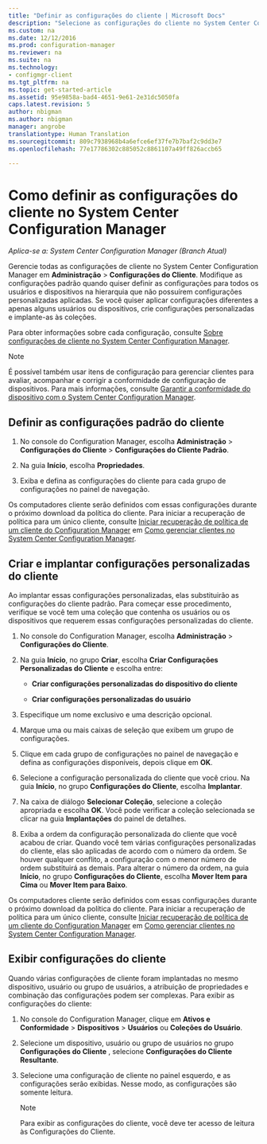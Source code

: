 ```yaml
---
title: "Definir as configurações do cliente | Microsoft Docs"
description: "Selecione as configurações do cliente no System Center Configuration Manager."
ms.custom: na
ms.date: 12/12/2016
ms.prod: configuration-manager
ms.reviewer: na
ms.suite: na
ms.technology:
- configmgr-client
ms.tgt_pltfrm: na
ms.topic: get-started-article
ms.assetid: 95e9858a-bad4-4651-9e61-2e31dc5050fa
caps.latest.revision: 5
author: nbigman
ms.author: nbigman
manager: angrobe
translationtype: Human Translation
ms.sourcegitcommit: 809c7938968b4a6efce6ef37fe7b7baf2c9dd3e7
ms.openlocfilehash: 77e17786302c885052c8861107a49ff826accb65

---
```

# <a name="how-to-configure-client-settings-in-system-center-configuration-manager"></a>Como definir as configurações do cliente no System Center Configuration Manager

*Aplica-se a: System Center Configuration Manager (Branch Atual)*

Gerencie todas as configurações de cliente no System Center Configuration Manager em **Administração** > **Configurações do Cliente**. Modifique as configurações padrão quando quiser definir as configurações para todos os usuários e dispositivos na hierarquia que não possuírem configurações personalizadas aplicadas. Se você quiser aplicar configurações diferentes a apenas alguns usuários ou dispositivos, crie configurações personalizadas e implante-as às coleções.  

Para obter informações sobre cada configuração, consulte [Sobre configurações de cliente no System Center Configuration Manager](../../../core/clients/deploy/about-client-settings.md).

> [!NOTE]  
>  É possível também usar itens de configuração para gerenciar clientes para avaliar, acompanhar e corrigir a conformidade de configuração de dispositivos. Para mais informações, consulte [Garantir a conformidade do dispositivo com o System Center Configuration Manager](../../../compliance/understand/ensure-device-compliance.md).  

##  <a name="configure-the-default-client-settings"></a>Definir as configurações padrão do cliente    

1.  No console do Configuration Manager, escolha **Administração** > **Configurações do Cliente** > **Configurações do Cliente Padrão**.  

3.  Na guia **Início**, escolha **Propriedades**.  

4.  Exiba e defina as configurações do cliente para cada grupo de configurações no painel de navegação.  

 Os computadores cliente serão definidos com essas configurações durante o próximo download da política do cliente. Para iniciar a recuperação de política para um único cliente, consulte [Iniciar recuperação de política de um cliente do Configuration Manager](../../../core/clients/manage/manage-clients.md#BKMK_PolicyRetrieval) em [Como gerenciar clientes no System Center Configuration Manager](../../../core/clients/manage/manage-clients.md).  

##  <a name="create-and-deploy-custom-client-settings"></a>Criar e implantar configurações personalizadas do cliente  
Ao implantar essas configurações personalizadas, elas substituirão as configurações do cliente padrão. Para começar esse procedimento, verifique se você tem uma coleção que contenha os usuários ou os dispositivos que requerem essas configurações personalizadas do cliente.  

1.  No console do Configuration Manager, escolha **Administração** > **Configurações do Cliente**.  

3.  Na guia **Início**, no grupo **Criar**, escolha **Criar Configurações Personalizadas do Cliente** e escolha entre:  

    -   **Criar configurações personalizadas do dispositivo do cliente**  

    -   **Criar configurações personalizadas do usuário**  

4.  Especifique um nome exclusivo e uma descrição opcional.  

5.  Marque uma ou mais caixas de seleção que exibem um grupo de configurações.  

6.  Clique em cada grupo de configurações no painel de navegação e defina as configurações disponíveis, depois clique em **OK**.   

8.  Selecione a configuração personalizada do cliente que você criou. Na guia **Início**, no grupo **Configurações do Cliente**, escolha **Implantar**.  

9. Na caixa de diálogo **Selecionar Coleção**, selecione a coleção apropriada e escolha **OK**. Você pode verificar a coleção selecionada se clicar na guia **Implantações** do painel de detalhes.  

10. Exiba a ordem da configuração personalizada do cliente que você acabou de criar. Quando você tem várias configurações personalizadas do cliente, elas são aplicadas de acordo com o número da ordem. Se houver qualquer conflito, a configuração com o menor número de ordem substituirá as demais. Para alterar o número da ordem, na guia **Início**, no grupo **Configurações do Cliente**, escolha **Mover Item para Cima** ou **Mover Item para Baixo**.  

 Os computadores cliente serão definidos com essas configurações durante o próximo download da política do cliente. Para iniciar a recuperação de política para um único cliente, consulte [Iniciar recuperação de política de um cliente do Configuration Manager](../../../core/clients/manage/manage-clients.md#BKMK_PolicyRetrieval) em [Como gerenciar clientes no System Center Configuration Manager](../../../core/clients/manage/manage-clients.md).  

##  <a name="view-client-settings"></a>Exibir configurações do cliente  
 Quando várias configurações de cliente foram implantadas no mesmo dispositivo, usuário ou grupo de usuários, a atribuição de propriedades e combinação das configurações podem ser complexas. Para exibir as configurações do cliente:  

1.  No console do Configuration Manager, clique em **Ativos e Conformidade** > **Dispositivos** > **Usuários** ou **Coleções do Usuário**.  

3.  Selecione um dispositivo, usuário ou grupo de usuários no grupo **Configurações do Cliente** , selecione **Configurações do Cliente Resultante**.  

4.  Selecione uma configuração de cliente no painel esquerdo, e as configurações serão exibidas. Nesse modo, as configurações são somente leitura. 

    > [!NOTE]  
    >  Para exibir as configurações do cliente, você deve ter acesso de leitura às Configurações do Cliente.  

    


<!--HONumber=Dec16_HO3-->


